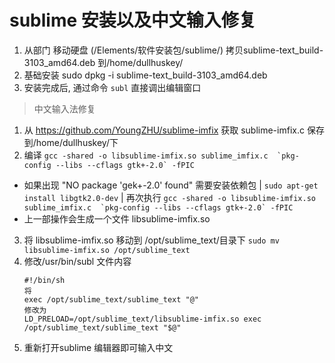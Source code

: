 # sublime 安装以及中文输入修复

1. 从部门 移动硬盘   (/Elements/软件安装包/sublime/) 拷贝sublime-text_build-3103_amd64.deb 到/home/dullhuskey/
2. 基础安装 sudo dpkg -i sublime-text_build-3103_amd64.deb
3. 安装完成后, 通过命令 ```subl``` 直接调出编辑窗口

> 中文输入法修复

1. 从 https://github.com/YoungZHU/sublime-imfix 获取 sublime-imfix.c 保存到/home/dullhuskey/下
2. 编译 ```gcc -shared -o libsublime-imfix.so sublime_imfix.c  `pkg-config --libs --cflags gtk+-2.0` -fPIC```
  * 如果出现 "NO package 'gek+-2.0' found" 需要安装依赖包 | ```sudo apt-get install libgtk2.0-dev```  | 再次执行 ```gcc -shared -o libsublime-imfix.so sublime_imfix.c  `pkg-config --libs --cflags gtk+-2.0` -fPIC```
  * 上一部操作会生成一个文件 libsublime-imfix.so 
3. 将 libsublime-imfix.so 移动到 /opt/sublime_text/目录下   ```sudo mv libsublime-imfix.so /opt/sublime_text```
4. 修改/usr/bin/subl 文件内容 
	```
	#!/bin/sh
	将
	exec /opt/sublime_text/sublime_text "@"
	修改为
	LD_PRELOAD=/opt/sublime_text/libsublime-imfix.so exec /opt/sublime_text/sublime_text "$@"
	```
5. 重新打开sublime 编辑器即可输入中文